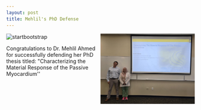 ```yaml
---
layout: post
title: Mehlil's PhD Defense
---
```

<img style="float: right;" src="../assets/img/events/Defense1.jpg" width="50%" height="50%">

<img src="https://startbootstrap.com/assets/img/sb-logo.svg" alt="startbootstrap" width="500">


Congratulations to Dr. Mehlil Ahmed for successfully defending her PhD thesis titled: "Characterizing the Material Response of the Passive Myocardium''


